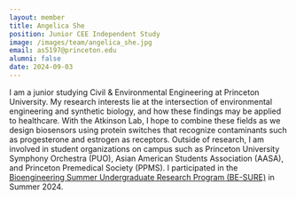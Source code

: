 ```yaml
---
layout: member
title: Angelica She
position: Junior CEE Independent Study
image: /images/team/angelica_she.jpg
email: as5197@princeton.edu
alumni: false
date: 2024-09-03
---
```


I am a junior studying Civil & Environmental Engineering at Princeton University. My research interests lie at the intersection of environmental engineering and synthetic biology, and how these findings may be applied to healthcare. With the Atkinson Lab, I hope to combine these fields as we design biosensors using protein switches that recognize contaminants such as progesterone and estrogen as receptors. Outside of research, I am involved in student organizations on campus such as Princeton University Symphony Orchestra (PUO), Asian American Students Association (AASA), and Princeton Premedical Society (PPMS). I participated in the [Bioengineering Summer Undergraduate Research Program (BE-SURE)](https://bioengineering.princeton.edu/join-us/summer-undergraduate-research-program) in Summer 2024. 